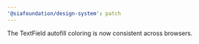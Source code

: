 ```yaml
---
'@siafoundation/design-system': patch
---
```


The TextField autofill coloring is now consistent across browsers.
